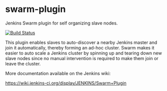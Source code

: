 swarm-plugin
============

Jenkins Swarm plugin for self organizing slave nodes. 

[![Build Status](https://jenkins.ci.cloudbees.com/buildStatus/icon?job=plugins/swarm-plugin)](https://jenkins.ci.cloudbees.com/job/plugins/swarm-plugin)

This plugin enables slaves to auto-discover a nearby Jenkins master and
join it automatically, thereby forming an ad-hoc cluster. Swarm makes it
easier to auto scale a Jenkins cluster by spinning up and tearing down
new slave nodes since no manual intervention is required to make them
join or leave the cluster.

More documentation available on the Jenkins wiki:

https://wiki.jenkins-ci.org/display/JENKINS/Swarm+Plugin
